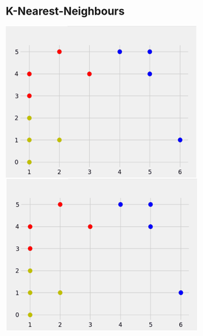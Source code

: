 # K-Nearest-Neighbours

<img align="center" src="https://github.com/asbird/K-Nearest-Neighbours/blob/master/KNN.gif" width="500" height="400">
<div style="text-align:center">
  <img src="https://github.com/asbird/K-Nearest-Neighbours/blob/master/KNN.gif" width="500" height="400" />
</div>
